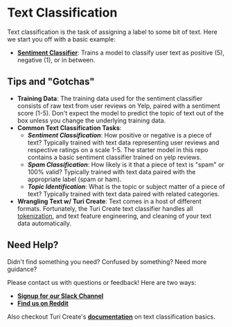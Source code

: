 # Text Classification
Text classification is the task of assigning a label to some bit of text. Here
 we start you off with a basic example:
 
 - [**Sentiment Classifier**](https://colab.research.google.com/github/skafos/colab-example-models/blob/master/TextClassification/sentiment_classifier.ipynb):
  Trains a model to classify user text as positive (5), negative (1), or in between.

## Tips and "Gotchas"
-  **Training Data**: The training data used for the sentiment classifier consists of raw text from user reviews on Yelp,
paired with a sentiment score (1-5). Don't expect the model to predict the topic of text out of the box unless you
change the underlying training data.
 -  **Common Text Classification Tasks**:
     -  ***Sentiment Classification***: How positive or negative is a piece of text? Typically trained with text data 
     representing user reviews and respective ratings on a scale 1-5. The starter model in this repo contains a basic 
     sentiment classifier trained on yelp reviews.
    -  ***Spam Classification***: How likely is it that a piece of text is "spam" or 100% valid? Typically trained with 
    text data paired with the appropriate label (spam or ham). 
    -  ***Topic Identification***: What is the topic or subject matter of a piece of text? Typically trained with text 
    data paired with related categories.
- **Wrangling Text w/ Turi Create**: Text comes in a host of different formats. Fortunately, the Turi Create text 
classifier handles all [tokenization](https://nlp.stanford.edu/IR-book/html/htmledition/tokenization-1.html), 
and text feature engineering, and cleaning of your text data automatically.


## Need Help?
Didn't find something you need? Confused by something? Need more guidance?

Please contact us with questions or feedback! Here are two ways:

-  [**Signup for our Slack Channel**](https://join.slack.com/t/metismachine-skafos/shared_invite/enQtNTAxMzEwOTk2NzA5LThjMmMyY2JkNTkwNDQ1YjgyYjFiY2MyMjRkMzYyM2E4MjUxNTJmYmQyODVhZWM2MjQwMjE5ZGM1Y2YwN2M5ODI)
-  [**Find us on Reddit**](https://reddit.com/r/skafos)

Also checkout Turi Create's [**documentation**](https://apple.github.io/turicreate/docs/userguide/text_classifier/) on
 text classification basics.
 